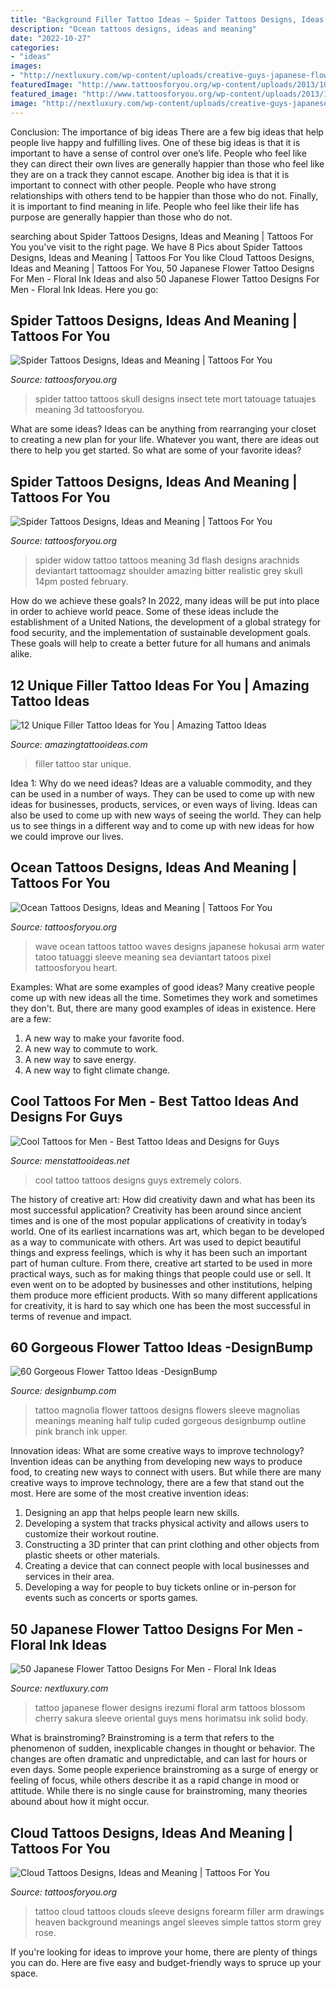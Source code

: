 ```yaml
---
title: "Background Filler Tattoo Ideas ~ Spider Tattoos Designs, Ideas And Meaning"
description: "Ocean tattoos designs, ideas and meaning"
date: "2022-10-27"
categories:
- "ideas"
images:
- "http://nextluxury.com/wp-content/uploads/creative-guys-japanese-flower-cherry-blossom-full-arm-tattoos.jpg"
featuredImage: "http://www.tattoosforyou.org/wp-content/uploads/2013/10/Cloud-Tattoos.jpg"
featured_image: "http://www.tattoosforyou.org/wp-content/uploads/2013/11/Spider-Tattoo-Design.jpg"
image: "http://nextluxury.com/wp-content/uploads/creative-guys-japanese-flower-cherry-blossom-full-arm-tattoos.jpg"
---
```



Conclusion: The importance of big ideas
There are a few big ideas that help people live happy and fulfilling lives. One of these big ideas is that it is important to have a sense of control over one’s life. People who feel like they can direct their own lives are generally happier than those who feel like they are on a track they cannot escape. Another big idea is that it is important to connect with other people. People who have strong relationships with others tend to be happier than those who do not. Finally, it is important to find meaning in life. People who feel like their life has purpose are generally happier than those who do not.

	

		
searching about Spider Tattoos Designs, Ideas and Meaning | Tattoos For You you've visit to the right page. We have 8 Pics about Spider Tattoos Designs, Ideas and Meaning | Tattoos For You like Cloud Tattoos Designs, Ideas and Meaning | Tattoos For You, 50 Japanese Flower Tattoo Designs For Men - Floral Ink Ideas and also 50 Japanese Flower Tattoo Designs For Men - Floral Ink Ideas. Here you go:
		
    
## Spider Tattoos Designs, Ideas And Meaning | Tattoos For You

<img loading=lazy src="http://www.tattoosforyou.org/wp-content/uploads/2013/11/Spider-Tattoo-Design.jpg" onerror="this.onerror=null;this.src='https://tse1.mm.bing.net/th?id=OIP.AUdxgr2TX-a9J3XzdqUiGQHaLo&amp;pid=15.1';" alt="Spider Tattoos Designs, Ideas and Meaning | Tattoos For You">

_Source: tattoosforyou.org_

>spider tattoo tattoos skull designs insect tete mort tatouage tatuajes meaning 3d tattoosforyou. 

	

What are some ideas?
Ideas can be anything from rearranging your closet to creating a new plan for your life. Whatever you want, there are ideas out there to help you get started. So what are some of your favorite ideas?

    
## Spider Tattoos Designs, Ideas And Meaning | Tattoos For You

<img loading=lazy src="http://www.tattoosforyou.org/wp-content/uploads/2013/11/Spider-Tattoo-Flash-768x1024.jpg" onerror="this.onerror=null;this.src='https://tse4.mm.bing.net/th?id=OIP.cFcRi3uSv--A_kX-guIpAQHaJ4&amp;pid=15.1';" alt="Spider Tattoos Designs, Ideas and Meaning | Tattoos For You">

_Source: tattoosforyou.org_

>spider widow tattoo tattoos meaning 3d flash designs arachnids deviantart tattoomagz shoulder amazing bitter realistic grey skull 14pm posted february. 

	

How do we achieve these goals?
In 2022, many ideas will be put into place in order to achieve world peace. Some of these ideas include the establishment of a United Nations, the development of a global strategy for food security, and the implementation of sustainable development goals. These goals will help to create a better future for all humans and animals alike.

    
## 12 Unique Filler Tattoo Ideas For You | Amazing Tattoo Ideas

<img loading=lazy src="https://amazingtattooideas.com/wp-content/uploads/2014/02/Star-filler-tattoo1.jpg" onerror="this.onerror=null;this.src='https://tse1.mm.bing.net/th?id=OIP.trAwz8u8sWPXXGytX5xLMgHaOM&amp;pid=15.1';" alt="12 Unique Filler Tattoo Ideas for You | Amazing Tattoo Ideas">

_Source: amazingtattooideas.com_

>filler tattoo star unique. 

	

Idea 1: Why do we need ideas?
Ideas are a valuable commodity, and they can be used in a number of ways. They can be used to come up with new ideas for businesses, products, services, or even ways of living. Ideas can also be used to come up with new ways of seeing the world. They can help us to see things in a different way and to come up with new ideas for how we could improve our lives.

    
## Ocean Tattoos Designs, Ideas And Meaning | Tattoos For You

<img loading=lazy src="https://www.tattoosforyou.org/wp-content/uploads/2017/11/Ocean-Wave-Tattoo.jpg" onerror="this.onerror=null;this.src='https://tse3.mm.bing.net/th?id=OIP.mhJPs8ubeEQwfEJKysiBaQHaLE&amp;pid=15.1';" alt="Ocean Tattoos Designs, Ideas and Meaning | Tattoos For You">

_Source: tattoosforyou.org_

>wave ocean tattoos tattoo waves designs japanese hokusai arm water tatoo tatuaggi sleeve meaning sea deviantart tatoos pixel tattoosforyou heart. 

	

Examples: What are some examples of good ideas?
Many creative people come up with new ideas all the time. Sometimes they work and sometimes they don't. But, there are many good examples of ideas in existence. Here are a few: 
1) A new way to make your favorite food. 
2) A new way to commute to work. 
3) A new way to save energy. 
4) A new way to fight climate change.

    
## Cool Tattoos For Men - Best Tattoo Ideas And Designs For Guys

<img loading=lazy src="http://www.menstattooideas.net/tattooimages/2015/06/cool-tattoo-33.jpg" onerror="this.onerror=null;this.src='https://tse1.mm.bing.net/th?id=OIP.K9WEt70Q2pyaeoxAyCnUWQHaLI&amp;pid=15.1';" alt="Cool Tattoos for Men - Best Tattoo Ideas and Designs for Guys">

_Source: menstattooideas.net_

>cool tattoo tattoos designs guys extremely colors. 

	

The history of creative art: How did creativity dawn and what has been its most successful application?
Creativity has been around since ancient times and is one of the most popular applications of creativity in today’s world. One of its earliest incarnations was art, which began to be developed as a way to communicate with others. Art was used to depict beautiful things and express feelings, which is why it has been such an important part of human culture. From there, creative art started to be used in more practical ways, such as for making things that people could use or sell. It even went on to be adopted by businesses and other institutions, helping them produce more efficient products. With so many different applications for creativity, it is hard to say which one has been the most successful in terms of revenue and impact.

    
## 60 Gorgeous Flower Tattoo Ideas -DesignBump

<img loading=lazy src="https://designbump.com/wp-content/uploads/2015/12/Beautiful-Flower-Tattoo-Designs-For-Women-53.jpg" onerror="this.onerror=null;this.src='https://tse1.mm.bing.net/th?id=OIP.hXtDMIOFYMdaq78dpJBshAHaPV&amp;pid=15.1';" alt="60 Gorgeous Flower Tattoo Ideas -DesignBump">

_Source: designbump.com_

>tattoo magnolia flower tattoos designs flowers sleeve magnolias meanings meaning half tulip cuded gorgeous designbump outline pink branch ink upper. 

	

Innovation ideas: What are some creative ways to improve technology?
Invention ideas can be anything from developing new ways to produce food, to creating new ways to connect with users. But while there are many creative ways to improve technology, there are a few that stand out the most. Here are some of the most creative invention ideas:
1. Designing an app that helps people learn new skills.
2. Developing a system that tracks physical activity and allows users to customize their workout routine.
3. Constructing a 3D printer that can print clothing and other objects from plastic sheets or other materials.
4. Creating a device that can connect people with local businesses and services in their area.
5. Developing a way for people to buy tickets online or in-person for events such as concerts or sports games.

    
## 50 Japanese Flower Tattoo Designs For Men - Floral Ink Ideas

<img loading=lazy src="http://nextluxury.com/wp-content/uploads/creative-guys-japanese-flower-cherry-blossom-full-arm-tattoos.jpg" onerror="this.onerror=null;this.src='https://tse3.mm.bing.net/th?id=OIP.g_KWQyTRp7z7rKWeDATtxAHaJ4&amp;pid=15.1';" alt="50 Japanese Flower Tattoo Designs For Men - Floral Ink Ideas">

_Source: nextluxury.com_

>tattoo japanese flower designs irezumi floral arm tattoos blossom cherry sakura sleeve oriental guys mens horimatsu ink solid body. 

	

What is brainstroming?
Brainstroming is a term that refers to the phenomenon of sudden, inexplicable changes in thought or behavior. The changes are often dramatic and unpredictable, and can last for hours or even days. Some people experience brainstroming as a surge of energy or feeling of focus, while others describe it as a rapid change in mood or attitude. While there is no single cause for brainstroming, many theories abound about how it might occur.

    
## Cloud Tattoos Designs, Ideas And Meaning | Tattoos For You

<img loading=lazy src="http://www.tattoosforyou.org/wp-content/uploads/2013/10/Cloud-Tattoos.jpg" onerror="this.onerror=null;this.src='https://tse3.mm.bing.net/th?id=OIP.KHsRUWGyFWuVf55nnBJxIQHaLH&amp;pid=15.1';" alt="Cloud Tattoos Designs, Ideas and Meaning | Tattoos For You">

_Source: tattoosforyou.org_

>tattoo cloud tattoos clouds sleeve designs forearm filler arm drawings heaven background meanings angel sleeves simple tattos storm grey rose. 

	

If you're looking for ideas to improve your home, there are plenty of things you can do. Here are five easy and budget-friendly ways to spruce up your space.

